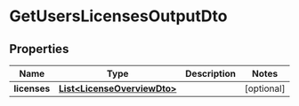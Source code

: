

# GetUsersLicensesOutputDto

## Properties

Name | Type | Description | Notes
------------ | ------------- | ------------- | -------------
**licenses** | [**List&lt;LicenseOverviewDto&gt;**](LicenseOverviewDto.md) |  |  [optional]



